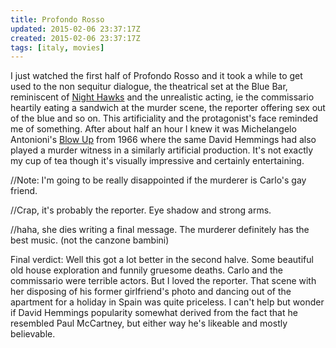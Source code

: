 ```yaml
---
title: Profondo Rosso
updated: 2015-02-06 23:37:17Z
created: 2015-02-06 23:37:17Z
tags: [italy, movies]
---
```


I just watched the first half of Profondo Rosso and it took a while to get used to the non sequitur dialogue, the theatrical set at the Blue Bar, reminiscent of [Night Hawks](https://www.google.com/search?q=night%20hawks&gws_rd=ssl&tbm=isch) and the unrealistic acting, ie the commissario heartily eating a sandwich at the murder scene, the reporter offering sex out of the blue and so on.
This artificiality and the protagonist's face reminded me of something. After about half an hour I knew it was Michelangelo Antonioni's [Blow Up](http://www.imdb.com/title/tt0060176/) from 1966 where the same David Hemmings had also played a murder witness in a similarly artificial production. It's not exactly my cup of tea though it's visually impressive and certainly entertaining.

//Note: I'm going to be really disappointed if the murderer is Carlo's gay friend.

//Crap, it's probably the reporter. Eye shadow and strong arms.

//haha, she dies writing a final message. The murderer definitely has the best music. (not the canzone bambini)

Final verdict: Well this got a lot better in the second halve. Some beautiful old house exploration and funnily gruesome deaths. Carlo and the commissario were terrible actors. But I loved the reporter. That scene with her disposing of his former girlfriend's photo and dancing out of the apartment for a holiday in Spain was quite priceless.
I can't help but wonder if David Hemmings popularity somewhat derived from the fact that he resembled Paul McCartney, but either way he's likeable and mostly believable.